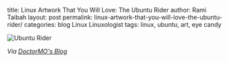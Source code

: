 title: Linux Artwork That You Will Love: The Ubuntu Rider
author: Rami Taibah 
layout: post
permalink: linux-artwork-that-you-will-love-the-ubuntu-rider/
categories: blog Linux Linuxologist
tags: linux, ubuntu, art, eye candy

![Ubuntu Rider]({filename}/images/ubuntu_linux_by_gegege_no.jpg)

_Via [DoctorMO's Blog](http://doctormo.org/2009/08/04/artwork-the-ubuntu-rider/)_
